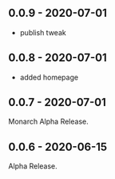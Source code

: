 ## 0.0.9 - 2020-07-01
- publish tweak

## 0.0.8 - 2020-07-01
- added homepage

## 0.0.7 - 2020-07-01
Monarch Alpha Release.

## 0.0.6 - 2020-06-15
Alpha Release.
